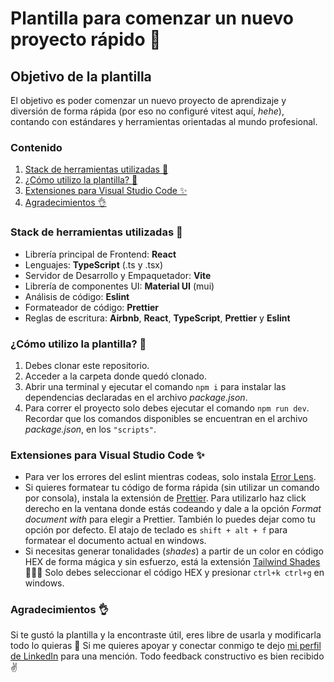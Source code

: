 # Plantilla para comenzar un nuevo proyecto rápido 🚀

## Objetivo de la plantilla

El objetivo es poder comenzar un nuevo proyecto de aprendizaje y diversión de forma rápida (por eso no configuré vitest aquí, *hehe*), contando con estándares y herramientas orientadas al mundo profesional.

### Contenido
1. [Stack de herramientas utilizadas 🦾](#stack)
2. [¿Cómo utilizo la plantilla? 🤔](#how)
3. [Extensiones para Visual Studio Code ✨](#plugins)
4. [Agradecimientos 👌](#gratitude)

<a id="stack"></a>
### Stack de herramientas utilizadas 🦾 

- Librería principal de Frontend: **React**
- Lenguajes: **TypeScript** (.ts y .tsx)
- Servidor de Desarrollo y Empaquetador: **Vite** 
- Librería de componentes UI: **Material UI** (mui)
- Análisis de código: **Eslint**
- Formateador de código: **Prettier**
- Reglas de escritura: **Airbnb**, **React**, **TypeScript**, **Prettier** y **Eslint**

<a id="how"></a>
### ¿Cómo utilizo la plantilla? 🤔

1. Debes clonar este repositorio.
2. Acceder a la carpeta donde quedó clonado.
3. Abrir una terminal y ejecutar el comando `npm i` para instalar las dependencias declaradas en el archivo *package.json*.
4. Para correr el proyecto solo debes ejecutar el comando `npm run dev`. Recordar que los comandos disponibles se encuentran en el archivo *package.json*, en los `"scripts"`.

<a id="plugins"></a>
### Extensiones para Visual Studio Code ✨

- Para ver los errores del eslint mientras codeas, solo instala [Error Lens](https://marketplace.visualstudio.com/items?itemName=usernamehw.errorlens).
- Si quieres formatear tu código de forma rápida (sin utilizar un comando por consola), instala la extensión de  [Prettier](https://marketplace.visualstudio.com/items?itemName=esbenp.prettier-vscode).
Para utilizarlo haz click derecho en la ventana donde estás codeando y dale a la opción *Format document with* para elegir a Prettier. También lo puedes dejar como tu opción por defecto.
El atajo de teclado es `shift + alt + f` para formatear el documento actual en windows.
- Si necesitas generar tonalidades (*shades*) a partir de un color en código HEX de forma mágica y sin esfuerzo, está la extensión [Tailwind Shades](https://marketplace.visualstudio.com/items?itemName=bourhaouta.tailwindshades) 🧙‍♂️✨
Solo debes seleccionar el código HEX y presionar `ctrl+k ctrl+g` en windows.

<a id="gratitude"></a>
### Agradecimientos 👌 

Si te gustó la plantilla y la encontraste útil, eres libre de usarla y modificarla todo lo quieras 🤗 Si me quieres apoyar y conectar conmigo te dejo [mi perfil de LinkedIn](https://www.linkedin.com/in/andres-espinoza-delgado-fullstack-developer-typescript-react-nodejs-express-mongodb/) para una mención.
Todo feedback constructivo es bien recibido ✌   
